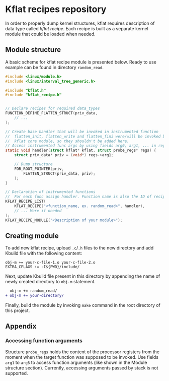 # Kflat recipes repository

In order to properly dump kernel structures, kflat requires description of data type called *kflat recipe*. Each recipe is built as a separate kernel module that could be loaded when needed.

## Module structure

A basic scheme for kflat recipe module is presented below. Ready to use example can be found in directory `random_read`.

```c
#include <linux/module.h>
#include <linux/interval_tree_generic.h>

#include "kflat.h"
#include "kflat_recipe.h"


// Declare recipes for required data_types
FUNCTION_DEFINE_FLATTEN_STRUCT(priv_data,
	// ...
);

// Create base handler that will be invoked in instrumented function
//  flatten_init, flatten_write and flatten_fini were/will be invoked by
//  kflat core module, so they shouldn't be added here.
// Access instrumented func args by using fields arg0, arg1, ... in regs
static void handler(struct kflat* kflat, struct probe_regs* regs) {
    struct priv_data* priv = (void*) regs->arg1;

    // Dump structure
    FOR_ROOT_POINTER(priv,
        FLATTEN_STRUCT(priv_data, priv);
    );
}

// Declaration of instrumented functions
//  For each func assign handler. Function name is also the ID of recipe
KFLAT_RECIPE_LIST(
    KFLAT_RECIPE("<function_name, ex. random_read>", handler),
    // ... More if needed
);
KFLAT_RECIPE_MODULE("<Description of your module>");
```

## Creating module

To add new kflat recipe, upload `.c`/`.h` files to the new directory and add Kbuild file with the following content:

```make
obj-m += your-c-file-1.o your-c-file-2.o
EXTRA_CFLAGS := -I${PWD}/include/
```

Next, update Kbuild file present in this directory by appending the name of newly created directory to `obj-m` statement. 

```diff
  obj-m += random_read/
+ obj-m += your-directory/
```
Finally, build the module by invoking `make` command in the root directory of this project.

## Appendix

### Accessing function arguments
Structure `probe_regs` holds the content of the processor registers from the moment when the target function was supposed to be invoked. Use fields `arg1` to `arg6` to access function arguments (like shown in the Module structure section). Currently, accessing arguments passed by stack is not supported.
